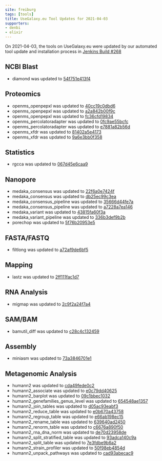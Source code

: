 ```yaml
---
site: freiburg
tags: [tools]
title: UseGalaxy.eu Tool Updates for 2021-04-03
supporters:
- denbi
- elixir
---
```


On 2021-04-03, the tools on UseGalaxy.eu were updated by our automated tool update and installation process in [Jenkins Build #268](https://build.galaxyproject.eu/job/usegalaxy-eu/job/install-tools/#268/)


## NCBI Blast

- diamond was updated to [54f751e413f4](https://toolshed.g2.bx.psu.edu/view/bgruening/diamond/54f751e413f4)

## Proteomics

- openms_openpepxl was updated to [40cc19c0dbd6](https://toolshed.g2.bx.psu.edu/view/galaxyp/openms_openpepxl/40cc19c0dbd6)
- openms_openpepxl was updated to [a2a842b00f9c](https://toolshed.g2.bx.psu.edu/view/galaxyp/openms_openpepxl/a2a842b00f9c)
- openms_openpepxl was updated to [fc36cfd19834](https://toolshed.g2.bx.psu.edu/view/galaxyp/openms_openpepxl/fc36cfd19834)
- openms_percolatoradapter was updated to [0fc9ae55bcfc](https://toolshed.g2.bx.psu.edu/view/galaxyp/openms_percolatoradapter/0fc9ae55bcfc)
- openms_percolatoradapter was updated to [e7881a82b56d](https://toolshed.g2.bx.psu.edu/view/galaxyp/openms_percolatoradapter/e7881a82b56d)
- openms_xfdr was updated to [81402a5e4173](https://toolshed.g2.bx.psu.edu/view/galaxyp/openms_xfdr/81402a5e4173)
- openms_xfdr was updated to [9a6e3bb0f358](https://toolshed.g2.bx.psu.edu/view/galaxyp/openms_xfdr/9a6e3bb0f358)

## Statistics

- rgcca was updated to [067d45e6caa9](https://toolshed.g2.bx.psu.edu/view/iuc/rgcca/067d45e6caa9)

## Nanopore

- medaka_consensus was updated to [22f6a0e7424f](https://toolshed.g2.bx.psu.edu/view/iuc/medaka_consensus/22f6a0e7424f)
- medaka_consensus was updated to [db25ec99c3ea](https://toolshed.g2.bx.psu.edu/view/iuc/medaka_consensus/db25ec99c3ea)
- medaka_consensus_pipeline was updated to [35666d44fe7a](https://toolshed.g2.bx.psu.edu/view/iuc/medaka_consensus_pipeline/35666d44fe7a)
- medaka_consensus_pipeline was updated to [a7228a7ea146](https://toolshed.g2.bx.psu.edu/view/iuc/medaka_consensus_pipeline/a7228a7ea146)
- medaka_variant was updated to [43815fa60f3a](https://toolshed.g2.bx.psu.edu/view/iuc/medaka_variant/43815fa60f3a)
- medaka_variant_pipeline was updated to [336b3def9b2b](https://toolshed.g2.bx.psu.edu/view/iuc/medaka_variant_pipeline/336b3def9b2b)
- porechop was updated to [5f76b20953e5](https://toolshed.g2.bx.psu.edu/view/iuc/porechop/5f76b20953e5)

## FASTA/FASTQ

- filtlong was updated to [a72af9de6bf5](https://toolshed.g2.bx.psu.edu/view/iuc/filtlong/a72af9de6bf5)

## Mapping

- lastz was updated to [2ff111fac1d7](https://toolshed.g2.bx.psu.edu/view/devteam/lastz/2ff111fac1d7)

## RNA Analysis

- migmap was updated to [2c9f2a24f7a4](https://toolshed.g2.bx.psu.edu/view/iuc/migmap/2c9f2a24f7a4)

## SAM/BAM

- bamutil_diff was updated to [c28c4c132459](https://toolshed.g2.bx.psu.edu/view/iuc/bamutil_diff/c28c4c132459)

## Assembly

- miniasm was updated to [73a3846701e1](https://toolshed.g2.bx.psu.edu/view/iuc/miniasm/73a3846701e1)

## Metagenomic Analysis

- humann2 was updated to [cda49fede0c2](https://toolshed.g2.bx.psu.edu/view/iuc/humann2/cda49fede0c2)
- humann2_associate was updated to [e0c79dd40625](https://toolshed.g2.bx.psu.edu/view/iuc/humann2_associate/e0c79dd40625)
- humann2_barplot was updated to [09c1bbec1032](https://toolshed.g2.bx.psu.edu/view/iuc/humann2_barplot/09c1bbec1032)
- humann2_genefamilies_genus_level was updated to [654548ae1357](https://toolshed.g2.bx.psu.edu/view/iuc/humann2_genefamilies_genus_level/654548ae1357)
- humann2_join_tables was updated to [d05ac93eabf3](https://toolshed.g2.bx.psu.edu/view/iuc/humann2_join_tables/d05ac93eabf3)
- humann2_reduce_table was updated to [e0b670a43758](https://toolshed.g2.bx.psu.edu/view/iuc/humann2_reduce_table/e0b670a43758)
- humann2_regroup_table was updated to [e66ab198ec15](https://toolshed.g2.bx.psu.edu/view/iuc/humann2_regroup_table/e66ab198ec15)
- humann2_rename_table was updated to [639640ad2450](https://toolshed.g2.bx.psu.edu/view/iuc/humann2_rename_table/639640ad2450)
- humann2_renorm_table was updated to [c6676a890f50](https://toolshed.g2.bx.psu.edu/view/iuc/humann2_renorm_table/c6676a890f50)
- humann2_rna_dna_norm was updated to [de70d23958de](https://toolshed.g2.bx.psu.edu/view/iuc/humann2_rna_dna_norm/de70d23958de)
- humann2_split_stratified_table was updated to [93adca140c9a](https://toolshed.g2.bx.psu.edu/view/iuc/humann2_split_stratified_table/93adca140c9a)
- humann2_split_table was updated to [7e3fdbe9b6a2](https://toolshed.g2.bx.psu.edu/view/iuc/humann2_split_table/7e3fdbe9b6a2)
- humann2_strain_profiler was updated to [50f98eb4854d](https://toolshed.g2.bx.psu.edu/view/iuc/humann2_strain_profiler/50f98eb4854d)
- humann2_unpack_pathways was updated to [cad93abecac9](https://toolshed.g2.bx.psu.edu/view/iuc/humann2_unpack_pathways/cad93abecac9)

